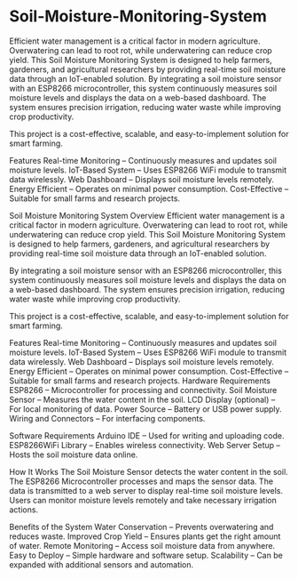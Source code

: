 # Soil-Moisture-Monitoring-System
Efficient water management is a critical factor in modern agriculture. Overwatering can lead to root rot, while underwatering can reduce crop yield. This Soil Moisture Monitoring System is designed to help farmers, gardeners, and agricultural researchers by providing real-time soil moisture data through an IoT-enabled solution.
By integrating a soil moisture sensor with an ESP8266 microcontroller, this system continuously measures soil moisture levels and displays the data on a web-based dashboard. The system ensures precision irrigation, reducing water waste while improving crop productivity.

This project is a cost-effective, scalable, and easy-to-implement solution for smart farming.

Features
Real-time Monitoring – Continuously measures and updates soil moisture levels.
IoT-Based System – Uses ESP8266 WiFi module to transmit data wirelessly.
Web Dashboard – Displays soil moisture levels remotely.
Energy Efficient – Operates on minimal power consumption.
Cost-Effective – Suitable for small farms and research projects.


Soil Moisture Monitoring System
Overview
Efficient water management is a critical factor in modern agriculture. Overwatering can lead to root rot, while underwatering can reduce crop yield. This Soil Moisture Monitoring System is designed to help farmers, gardeners, and agricultural researchers by providing real-time soil moisture data through an IoT-enabled solution.

By integrating a soil moisture sensor with an ESP8266 microcontroller, this system continuously measures soil moisture levels and displays the data on a web-based dashboard. The system ensures precision irrigation, reducing water waste while improving crop productivity.

This project is a cost-effective, scalable, and easy-to-implement solution for smart farming.

Features
Real-time Monitoring – Continuously measures and updates soil moisture levels.
IoT-Based System – Uses ESP8266 WiFi module to transmit data wirelessly.
Web Dashboard – Displays soil moisture levels remotely.
Energy Efficient – Operates on minimal power consumption.
Cost-Effective – Suitable for small farms and research projects.
Hardware Requirements
ESP8266 – Microcontroller for processing and connectivity.
Soil Moisture Sensor – Measures the water content in the soil.
LCD Display (optional) – For local monitoring of data.
Power Source – Battery or USB power supply.
Wiring and Connectors – For interfacing components.

Software Requirements
Arduino IDE – Used for writing and uploading code.
ESP8266WiFi Library – Enables wireless connectivity.
Web Server Setup – Hosts the soil moisture data online.

How It Works
The Soil Moisture Sensor detects the water content in the soil.
The ESP8266 Microcontroller processes and maps the sensor data.
The data is transmitted to a web server to display real-time soil moisture levels.
Users can monitor moisture levels remotely and take necessary irrigation actions.


Benefits of the System
Water Conservation – Prevents overwatering and reduces waste.
Improved Crop Yield – Ensures plants get the right amount of water.
Remote Monitoring – Access soil moisture data from anywhere.
Easy to Deploy – Simple hardware and software setup.
Scalability – Can be expanded with additional sensors and automation.
